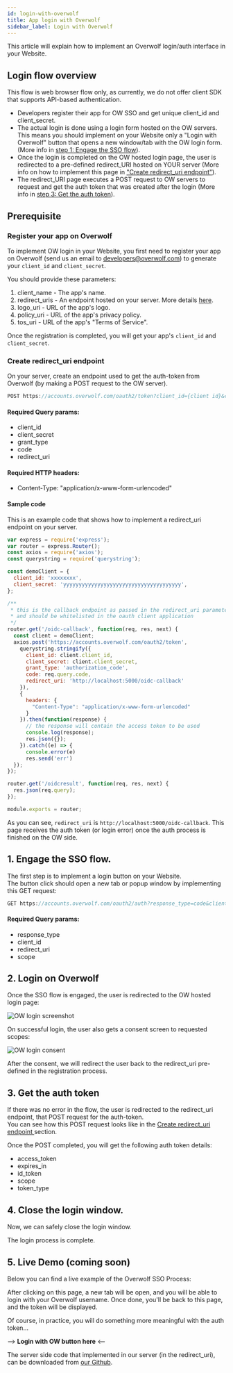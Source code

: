 ```yaml
---
id: login-with-overwolf
title: App login with Overwolf
sidebar_label: Login with Overwolf
---
```


This article will explain how to implement an Overwolf login/auth interface in your Website. 

## Login flow overview

This flow is web browser flow only, as currently, we do not offer client SDK that supports API-based authentication.

* Developers register their app for OW SSO and get unique client_id and client_secret.
* The actual login is done using a login form hosted on the OW servers.  This means you should implement on your Website only a "Login with Overwolf" button that opens a new window/tab with the OW login form. (More info in [step 1: Engage the SSO flow](#1-engage-the-sso-flow)).
* Once the login is completed on the OW hosted login page, the user is redirected to a pre-defined redirect_URI hosted on YOUR server (More info on how to implement this page in ["Create redirect_uri endpoint"](#create-redirect_uri-endpoint)).
* The redirect_URI page executes a POST request to OW servers to request and get the auth token that was created after the login (More info in [step 3: Get the auth token](#3-get-the-auth-token)).

## Prerequisite

### Register your app on Overwolf

To implement OW login in your Website, you first need to register your app on Overwolf (send us an email to developers@overwolf.com) to generate your `client_id` and `client_secret`.

You should provide these parameters:

1. client_name - The app's name.
2. redirect_uris - An endpoint hosted on your server. More details [here](#create-redirect_uri-endpoint).  
3. logo_uri - URL of the app's logo.
4. policy_uri - URL of the app's privacy policy.
5. tos_uri - URL of the app's "Terms of Service".

Once the registration is completed, you will get your app's `client_id` and `client_secret`.

### Create redirect_uri endpoint

On your server, create an endpoint used to get the auth-token from Overwolf (by making a POST request to the OW server).  

```js
POST https://accounts.overwolf.com/oauth2/token?client_id={client id}&client_secret={client secret}&grant_type=authorization_code&code={code that came from request object, e.g: request.query.code}&redirect_uri={redirect_uri}
```

#### Required Query params:

* client_id
* client_secret
* grant_type
* code 
* redirect_uri

#### Required HTTP headers:

* Content-Type: "application/x-www-form-urlencoded"

#### Sample code

This is an example code that shows how to implement a redirect_uri endpoint on your server.

```js
var express = require('express');
var router = express.Router();
const axios = require('axios');
const querystring = require('querystring');

const demoClient = {
  client_id: 'xxxxxxxx',
  client_secret: 'yyyyyyyyyyyyyyyyyyyyyyyyyyyyyyyyyyyyyy',
};

/**
 * this is the callback endpoint as passed in the redirect_uri parameter
 * and should be whitelisted in the oauth client application
 */
router.get('/oidc-callback', function(req, res, next) {
  const client = demoClient;
  axios.post('https://accounts.overwolf.com/oauth2/token',
    querystring.stringify({
      client_id: client.client_id,
      client_secret: client.client_secret,
      grant_type: 'authorization_code',
      code: req.query.code,
      redirect_uri: 'http://localhost:5000/oidc-callback'
    }),
    {
      headers: {
        "Content-Type": "application/x-www-form-urlencoded"
      }
    }).then(function(response) {
      // the response will contain the access token to be used
      console.log(response);
      res.json({});
    }).catch((e) => {
      console.error(e)
      res.send('err')
  });
});

router.get('/oidcresult', function(req, res, next) {
  res.json(req.query);
});

module.exports = router;
```

As you can see, `redirect_uri` is `http://localhost:5000/oidc-callback`. This page receives the auth token (or login error) once the auth process is finished on the OW side.


## 1. Engage the SSO flow.

The first step is to implement a login button on your Website.  
The button click should open a new tab or popup window by implementing this GET request:

```js
GET https://accounts.overwolf.com/oauth2/auth?response_type=code&client_id={client id}&redirect_uri={redirect_uri}&scope={desired scope separated by '+', e.g: openid+profile+email}
```  

#### Required Query params:

* response_type
* client_id
* redirect_uri
* scope

## 2. Login on Overwolf

Once the SSO flow is engaged, the user is redirected to the OW hosted login page:

![OW login screenshot](assets/ow_login.png)

On successful login, the user also gets a consent screen to requested scopes:

![OW login consent](assets/ow_login_consent.png)

After the consent, we will redirect the user back to the redirect_uri pre-defined in the registration process.

## 3. Get the auth token

If there was no error in the flow, the user is redirected to the redirect_uri endpoint, that POST request for the auth-token.  
You can see how this POST request looks like in the [Create redirect_uri endpoint
](#create-redirect_uri-endpoint) section.

Once the POST completed, you will get the following auth token details:

* access_token
* expires_in
* id_token
* scope
* token_type

## 4. Close the login window.

Now, we can safely close the login window.

The login process is complete.

## 5. Live Demo (coming soon)

Below you can find a live example of the Overwolf SSO Process:

After clicking on this page, a new tab will be open, and you will be able to login with your Overwolf username. Once done, you'll be back to this page, and the token will be displayed. 

Of course, in practice, you will do something more meaningful with the auth token...

--> **Login with OW button here** <--

The server side code that implemented in our server (in the redirect_uri), can be downloaded from [our Github]().